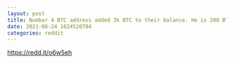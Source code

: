 ```yaml
--- 
layout: post 
title: Number 4 BTC address added 3k BTC to their balance. He is 200 BTC away to become n°3 and surpass Huobi cold wallet 
date: 2021-06-24 1624520704 
categories: reddit 
--- 
```

https://redd.it/o6w5eh